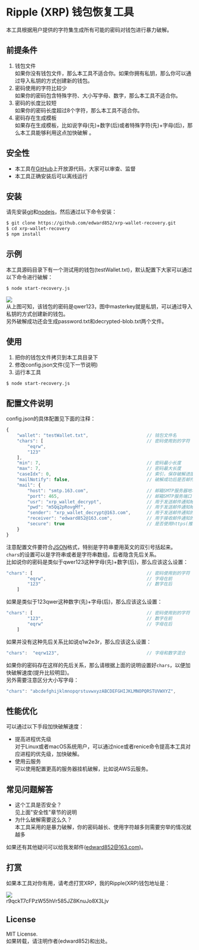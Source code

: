 # Ripple (XRP) 钱包恢复工具
本工具根据用户提供的字符集生成所有可能的密码对钱包进行暴力破解。

## 前提条件
1. 钱包文件  
如果你没有钱包文件，那么本工具不适合你。如果你拥有私钥，那么你可以通过导入私钥的方式创建新的钱包。
2. 密码使用的字符比较少  
如果你的密码包含特殊字符、大小写字母、数字，那么本工具不适合你。
3. 密码的长度比较短  
如果你的密码长度超过8个字符，那么本工具不适合你。
4. 密码存在生成模板  
如果存在生成模板，比如说字母(先)+数字(后)或者特殊字符(先)+字母(后)，那么本工具能够利用这点加快破解 。

## 安全性
- 本工具在[GitHub](https://github.com/edward852/xrp-wallet-recovery "GitHub")上开放源代码，大家可以审查、监督
- 本工具正确安装后可以离线运行

## 安装
请先安装[git](https://git-scm.com/downloads "git")和[nodejs](https://nodejs.org/en/download/ "nodejs")，然后通过以下命令安装：

```bash
$ git clone https://github.com/edward852/xrp-wallet-recovery.git
$ cd xrp-wallet-recovery
$ npm install
```

## 示例
本工具源码目录下有一个测试用的钱包(testWallet.txt)，默认配置下大家可以通过以下命令进行破解：

```bash
$ node start-recovery.js
```

![](https://raw.githubusercontent.com/edward852/xrp-wallet-recovery/master/decrypted_blob.jpg)  
从上图可知，该钱包的密码是qwer123，图中masterkey就是私钥，可以通过导入私钥的方式创建新的钱包。  
另外破解成功还会生成password.txt和decrypted-blob.txt两个文件。

## 使用
1. 把你的钱包文件拷贝到本工具目录下
2. 修改config.json文件(见下一节说明)
3. 运行本工具

```bash
$ node start-recovery.js
```

## 配置文件说明
config.json的具体配置见下面的注释：

```javascript
{
    "wallet": "testWallet.txt",                      // 钱包文件名
    "chars": [                                       // 密码使用到的字符
        "eqrw",
        "123"
    ],
    "min": 7,                                        // 密码最小长度
    "max": 7,                                        // 密码最大长度
    "caseIdx": 0,                                    // 索引，保存破解进度，初始值为0
    "mailNotify": false,                             // 破解成功后是否邮件通知(默认关闭)。开启的话需要填写下面的mail字段信息。
    "mail": {
        "host": "smtp.163.com",                      // 邮箱SMTP服务器地址
        "port": 465,                                 // 邮箱SMTP服务端口
        "usr": "xrp_wallet_decrypt",                 // 用于发送邮件通知帐号的用户名
        "pwd": "m5Qq2pRovgMf",                       // 用于发送邮件通知帐号的密码或者授权码(比如说163邮箱)
        "sender": "xrp_wallet_decrypt@163.com",      // 用于发送邮件通知的邮箱地址
        "receiver": "edward852@163.com",             // 用于接收邮件通知的邮箱地址
        "secure": true                               // 是否使用https(推荐)
    }
}
```

注意配置文件要符合[JSON](http://json.org/ "JSON")格式，特别是字符串要用英文的双引号括起来。  
`chars`的设置可以是字符串或者是字符串数组，后者隐含先后关系。  
比如说你的密码是类似于qwer123这种字母(先)+数字(后)，那么应该这么设置：

```javascript
"chars": [                                           // 密码使用到的字符
        "eqrw",                                      // 字母在前
        "123"                                        // 数字在后
    ]
```

如果是类似于123qwer这种数字(先)+字母(后)，那么应该这么设置：

```javascript
"chars": [                                           // 密码使用到的字符
        "123",                                       // 数字在前
        "eqrw"                                       // 字母在后
    ]
```

如果并没有这种先后关系比如说q1w2e3r，那么应该这么设置：

```javascript
"chars":  "eqrw123",                                 // 字母和数字混合
```

如果你的密码存在这样的先后关系，那么请根据上面的说明设置好`chars`，以便加快破解速度(提升比较明显)。  
另外需要注意区分大小写字母：

```javascript
"chars": "abcdefghijklmnopqrstuvwxyzABCDEFGHIJKLMNOPQRSTUVWXYZ",
```

## 性能优化
可以通过以下手段加快破解速度：
- 提高进程优先级  
对于Linux或者macOS系统用户，可以通过nice或者renice命令提高本工具对应进程的优先级，加快破解。
- 使用云服务  
可以使用配置更高的服务器挂机破解，比如说AWS云服务。

## 常见问题解答
- 这个工具是否安全？  
见上面"安全性"章节的说明
- 为什么破解需要这么久？  
本工具采用的是暴力破解，你的密码越长、使用字符越多则需要穷举的情况就越多

如果还有其他疑问可以给我发邮件(edward852@163.com)。

## 打赏
如果本工具对你有用，请考虑打赏XRP，我的Ripple(XRP)钱包地址是：

![](https://github.com/edward852/xrp-wallet-recovery/raw/master/donation.png)  
r9qckT7cFPzW55hVr585JZ8KnuJo8X3Ljv

## License
MIT License.  
如果转载，请注明作者(edward852)和出处。

